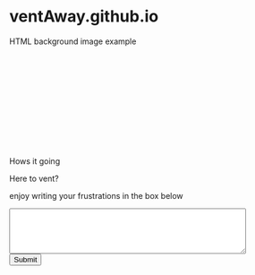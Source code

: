 # ventAway.github.io

<div style="background-image:url(![image](https://github.com/user-attachments/assets/1f06ad15-02bf-4d6b-b6a7-afd4cb6bffe2)
);width:300px;height:200px;">HTML background image example</div>


<p><a style="text-decoration:none;" >Hows it going</a></p>
<p><a style="text-decoration:none;" >Here to vent?</a></p>
<p><a style="text-decoration:none;" >enjoy writing your frustrations in the box below</a></p>

<textarea name="myTextBox" cols="50" rows="5">

</textarea>
<br />
<input type="submit" />

